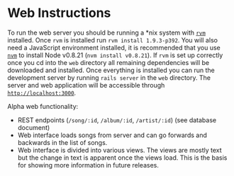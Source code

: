 # Web Instructions

To run the web server you should be running a \*nix system with
[`rvm`](http://rvm.io) installed. Once `rvm` is installed run `rvm install
1.9.3-p392`. You will also need a JavaScript environment installed, it is
recommended that you use [`nvm`](https://github.com/creationix/nvm) to install
Node v0.8.21 (`nvm install v0.8.21`). If `rvm` is set up correctly once you cd
into the `web` directory all remaining dependencies will be downloaded and
installed. Once everything is installed you can run the development server by
running `rails server` in the `web` directory. The server and web application
will be accessible through [`http://localhost:3000`](http://localhost:3000).

Alpha web functionality:

* REST endpoints (`/song/:id`, `/album/:id`, `/artist/:id`) (see database document)
* Web interface loads songs from server and can go forwards and backwards in the list of songs.
* Web interface is divided into various views. The views are mostly text but the change in text is apparent once the views load. This is the basis for showing more information in future releases.
